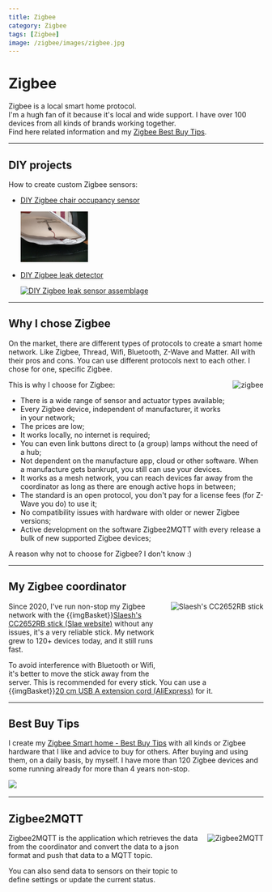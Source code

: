 ```yaml
---
title: Zigbee
category: Zigbee
tags: [Zigbee]
image: /zigbee/images/zigbee.jpg
---
```


# Zigbee

Zigbee is a local smart home protocol.\
I'm a hugh fan of it because it's local and wide support. 
I have over 100 devices from all kinds of brands working together.\
Find here related information and my [Zigbee Best Buy Tips](../buy/smart_home_best_buy_tips).

---

## DIY projects

How to create custom Zigbee sensors:

* [DIY Zigbee chair occupancy sensor](zigbee_chair_occupancy_sensor)

  <a href="zigbee_chair_occupancy_sensor"><img src="/zigbee/images_chair/pillow_with_sensor.jpg" alt="DIY Zigbee chair occupancy sensor" height="100px"/></a>

* [DIY Zigbee leak detector](zigbee_water_leak_sensor)
  
  <a href="zigbee_water_leak_sensor"><img src="images_leak/leak_sensor_assemblage.jpg" alt="DIY Zigbee leak sensor assemblage" height="100px"/></a>

---

## Why I chose Zigbee

On the market, there are different types of protocols to create a smart home network. Like Zigbee, Thread, Wifi, Bluetooth, Z-Wave and Matter. All with their pros and cons. You can use different protocols next to each other. I chose for one, specific Zigbee.

<img src="images/zigbee.jpg" alt="zigbee" height="60px" style="margin-left:15px;float:right"/>

This is why I choose for Zigbee:
* There is a wide range of sensor and actuator types available;
* Every Zigbee device, independent of manufacturer, it works in your network;
* The prices are low;
* It works locally, no internet is required;
* You can even link buttons direct to (a group) lamps without the need of a hub;
* Not dependent on the manufacture app, cloud or other software. When a manufacture gets bankrupt, you still can use your devices.
* It works as a mesh network, you can reach devices far away from the coordinator as long as there are enough active hops in between;
* The standard is an open protocol, you don't pay for a license fees (for Z-Wave you do) to use it;
* No compatibility issues with hardware with older or newer Zigbee versions;
* Active development on the software Zigbee2MQTT with every release a bulk of new supported Zigbee devices;

A reason why not to choose for Zigbee? I don't know :)

---

## My Zigbee coordinator

<a href="https://slae.sh/projects/cc2652/" target="_blank">
<img src="../buy/images_zigbee/slaesh_zigbee_stick_CC2652RB.jpg" alt="Slaesh's CC2652RB stick" height="150px" style="margin-left:15px;float:right"/></a>

Since 2020, I've run non-stop my Zigbee network with the {{imgBasket}}<a href="https://slae.sh/projects/cc2652/" target="_blank">Slaesh's CC2652RB stick (Slae website)</a> without any issues, 
it's a very reliable stick.
My network grew to 120+ devices today, and it still runs fast.

To avoid interference with Bluetooth or Wifi,
it's better to move the stick away from the server. This is recommended for every stick.
You can use a {{imgBasket}}<a href="https://s.click.aliexpress.com/e/_m0Tzory" target="_blank">20 cm USB A extension cord (AliExpress)</a> for it.

---

## Best Buy Tips

I create my [Zigbee Smart home - Best Buy Tips](../buy/smart_home_best_buy_tips) with all kinds or Zigbee hardware that I like and advice to buy for others.
After buying and using them, on a daily basis, by myself. 
I have more than 120 Zigbee devices and some running already for more than 4 years non-stop.

<a href="../buy/smart_home_best_buy_tips">
<img src="../buy/images_zigbee/zigbee_banner.png" width="500px"/>
</a>

---

## Zigbee2MQTT

<img src="images/zigbee2mqtt.png" alt="Zigbee2MQTT" height="150px" style="margin-left:15px;float:right"/></a>
Zigbee2MQTT is the application which retrieves the data from the coordinator and convert the data
to a json format and push that data to a MQTT topic.

You can also send data to sensors on their topic to define settings or update the current status.
